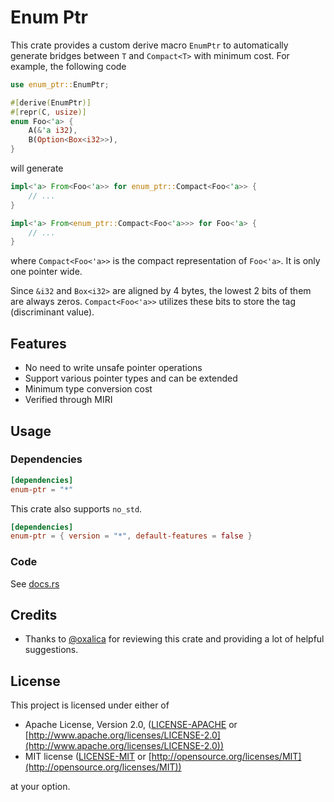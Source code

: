# Enum Ptr

This crate provides a custom derive macro `EnumPtr` to automatically generate bridges between `T` and `Compact<T>` with minimum cost. For example, the following code

```rust
use enum_ptr::EnumPtr;

#[derive(EnumPtr)]
#[repr(C, usize)]
enum Foo<'a> {
    A(&'a i32),
    B(Option<Box<i32>>),
}
```

will generate

```rust
impl<'a> From<Foo<'a>> for enum_ptr::Compact<Foo<'a>> {
    // ...
}

impl<'a> From<enum_ptr::Compact<Foo<'a>>> for Foo<'a> {
    // ...
}
```

where `Compact<Foo<'a>>` is the compact representation of `Foo<'a>`. It is only one pointer wide.

Since `&i32` and `Box<i32>` are aligned by 4 bytes, the lowest 2 bits of them are always zeros. `Compact<Foo<'a>>` utilizes these bits to store the tag (discriminant value).

## Features

- No need to write unsafe pointer operations
- Support various pointer types and can be extended
- Minimum type conversion cost
- Verified through MIRI

## Usage

### Dependencies

```toml
[dependencies]
enum-ptr = "*"
```

This crate also supports `no_std`.

```toml
[dependencies]
enum-ptr = { version = "*", default-features = false }
```

### Code

See [docs.rs](https://docs.rs/enum-ptr/)

## Credits

- Thanks to [@oxalica](https://github.com/oxalica) for reviewing this crate and providing a lot of helpful suggestions.

## License

This project is licensed under either of

- Apache License, Version 2.0, ([LICENSE-APACHE](/LICENSE-APACHE) or [http://www.apache.org/licenses/LICENSE-2.0](http://www.apache.org/licenses/LICENSE-2.0))
- MIT license ([LICENSE-MIT](/LICENSE-MIT) or [http://opensource.org/licenses/MIT](http://opensource.org/licenses/MIT))

at your option.
